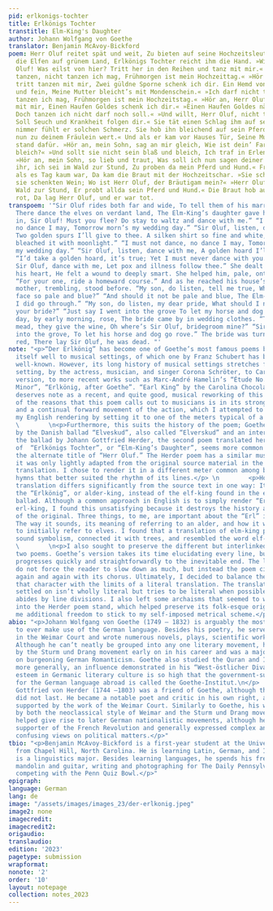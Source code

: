 ```yaml
---
pid: erlkonigs-tochter
title: Erlkönigs Tochter
transtitle: Elm-King's Daughter
author: Johann Wolfgang von Goethe
translator: Benjamin McAvoy-Bickford
poem: Herr Oluf reitet spät und weit, Zu bieten auf seine Hochzeitsleut; Da tanzen
  die Elfen auf grünem Land, Erlkönigs Tochter reicht ihm die Hand. »Willkommen, Herr
  Oluf! Was eilst von hier? Tritt her in den Reihen und tanz mit mir.« »Ich darf nicht
  tanzen, nicht tanzen ich mag, Frühmorgen ist mein Hochzeittag.« »Hör an, Herr Oluf,
  tritt tanzen mit mir, Zwei güldne Sporne schenk ich dir. Ein Hemd von Seide so weiß
  und fein, Meine Mutter bleicht’s mit Mondenschein.« »Ich darf nicht tanzen, nicht
  tanzen ich mag, Frühmorgen ist mein Hochzeitstag.« »Hör an, Herr Oluf, tritt tanzen
  mit mir, Einen Haufen Goldes schenk ich dir.« »Einen Haufen Goldes nähm ich wohl;
  Doch tanzen ich nicht darf noch soll.« »Und willt, Herr Oluf, nicht tanzen mit mir,
  Soll Seuch und Krankheit folgen dir.« Sie tät einen Schlag ihm auf sein Herz, Noch
  nimmer fühlt er solchen Schmerz. Sie hob ihn bleichend auf sein Pferd. »Reit heim
  nun zu deinem Fräulein wert.« Und als er kam vor Hauses Tür, Seine Mutter zitternd
  stand dafür. »Hör an, mein Sohn, sag an mir gleich, Wie ist dein’ Farbe blaß und
  bleich?« »Und sollt sie nicht sein blaß und bleich, Ich traf in Erlenkönigs Reich.«
  »Hör an, mein Sohn, so lieb und traut, Was soll ich nun sagen deiner Braut?« »Sagt
  ihr, ich sei im Wald zur Stund, Zu proben da mein Pferd und Hund.« Frühmorgen und
  als es Tag kaum war, Da kam die Braut mit der Hochzeitschar. »Sie schenkten Met,
  sie schenkten Wein; Wo ist Herr Oluf, der Bräutigam mein?« »Herr Oluf, er ritt in
  Wald zur Stund, Er probt allda sein Pferd und Hund.« Die Braut hob auf den Scharlach
  rot, Da lag Herr Oluf, und er war tot.
transpoem: '"Sir Oluf rides both far and wide, To tell them of his marriage-bride;
  There dance the elves on verdant land, The Elm-King’s daughter gave her hand. “Come
  in, Sir Oluf! Must you flee? Do stay to waltz and dance with me.” “I must not dance,
  no dance I may, Tomorrow morn’s my wedding day.” “Sir Oluf, listen, dance with me,
  Two golden spurs I’ll give to thee. A silken shirt so fine and white, My mother
  bleached it with moonlight.” “I must not dance, no dance I may, Tomorrow morn’s
  my wedding day.” “Sir Oluf, listen, dance with me, A golden hoard I’ll give to thee.”
  “I’d take a golden hoard, it’s true; Yet I must never dance with you.” “You won’t,
  Sir Oluf, dance with me, Let pox and illness follow thee.” She dealt a blow unto
  his heart, He felt a wound to deeply smart. She helped him, pale, onto his horse.
  “For your one, ride a homeward course.” And as he reached his house’s door, His
  mother, trembling, stood before. “My son, do listen, tell me true, What makes your
  face so pale and blue?” “And should it not be pale and blue, The Elm-King’s realm
  I did go through.” “My son, do listen, my dear pride, What should I now go tell
  your bride?” “Just say I went into the grove To let my horse and dog go rove.” The
  day, by early morning, rose, The bride came by in wedding clothes. “They give the
  mead, they give the wine, Oh where’s Sir Oluf, bridegroom mine?” “Sir Oluf’s gone
  into the grove, To let his horse and dog go rove.” The bride was turning scarlet
  red, There lay Sir Oluf, he was dead. "'
note: "<p>“Der Erlkönig” has become one of Goethe’s most famous poems because it lends
  itself well to musical settings, of which one by Franz Schubert has become the most
  well-known. However, its long history of musical settings stretches from the first
  setting, by the actress, musician, and singer Corona Schröter, to Carl Loewe’s popular
  version, to more recent works such as Marc-André Hamelin’s “Étude No. 8 in B-Flat
  Minor”, “Erlkönig, after Goethe”. “Earl King” by the Carolina Chocolate Drops also
  deserves note as a recent, and quite good, musical reworking of this scene. Some
  of the reasons that this poem calls out to musicians is in its strong sense of rhyme
  and a continual forward movement of the action, which I attempted to imitate in
  my English rendering by setting it to one of the meters typical of a ballad.</p> \n
  \        \n<p>Furthermore, this suits the history of the poem; Goethe was inspired
  by the Danish ballad “Elveskud”, also called “Elverskud” and an interpretation of
  the ballad by Johann Gottfried Herder, the second poem translated here. The title
  of  “Erlkönigs Tochter”, or “Elm-King’s Daughter”, seems more common to me than
  the alternate title of “Herr Oluf.” The Herder poem has a similar musicality, since
  it was only lightly adapted from the original source material in the process of
  translation. I chose to render it in a different meter common among ballads and
  hymns that better suited the rhythm of its lines.</p> \n        <p>However, Herder’s
  translation differs significantly from the source text in one way: It discusses
  the “Erlkönig”, or alder-king, instead of the elf-king found in the earlier Danish
  ballad. Although a common approach in English is to simply render “Erlkönig” as
  erl-king, I found this unsatisfying because it destroys the history and meaning
  of the original. Three things, to me, are important about the “Erl” in “Erlkönig”:
  The way it sounds, its meaning of referring to an alder, and how it was supposed
  to initially refer to elves. I found that a translation of elm-king preserved the
  sound symbolism, connected it with trees, and resembled the word elf-king.</p> \n
  \        \n<p>I also sought to preserve the different but interlinked feels of the
  two poems. Goethe’s version takes its time elucidating every line, but the poem
  progresses quickly and straightforwardly to the inevitable end. The lines of Herder
  do not force the reader to slow down as much, but instead the poem circles back
  again and again with its chorus. Ultimately, I decided to balance the need to preserve
  that character with the limits of a literal translation. The translation that I
  settled on isn’t wholly literal but tries to be literal when possible and strictly
  abides by line divisions. I also left some archaisms that seemed to want to sneak
  into the Herder poem stand, which helped preserve its folk-esque origins while giving
  me additional freedom to stick to my self-imposed metrical scheme.</p>"
abio: "<p>Johann Wolfgang von Goethe (1749 – 1832) is arguably the most famous author
  to ever make use of the German language. Besides his poetry, he served as an adviser
  in the Weimar Court and wrote numerous novels, plays, scientific works, and articles.
  Although he can’t neatly be grouped into any one literary movement, he was influenced
  by the Sturm und Drang movement early on in his career and was a major influence
  on burgeoning German Romanticism. Goethe also studied the Quran and Islamic literature
  more generally, an influence demonstrated in his “West-östlicher Divan.” Goethe’s
  esteem in Germanic literary culture is so high that the government-supported foundation
  for the German language abroad is called the Goethe-Institut.\n</p>        \n\n<p>Johann
  Gottfried von Herder (1744 –1803) was a friend of Goethe, although their relationship
  did not last. He became a notable poet and critic in his own right, and was also
  supported by the work of the Weimar Court. Similarly to Goethe, his work is influenced
  by both the neoclassical style of Weimar and the Sturm und Drang movement. His views
  helped give rise to later German nationalistic movements, although he was also a
  supporter of the French Revolution and generally expressed complex and sometimes
  confusing views on political matters.</p>"
tbio: "<p>Benjamin McAvoy-Bickford is a first-year student at the University of Pennsylvania
  from Chapel Hill, North Carolina. He is learning Latin, German, and Indonesian and
  is a linguistics major. Besides learning languages, he spends his free time playing
  mandolin and guitar, writing and photographing for The Daily Pennsylvanian, and
  competing with the Penn Quiz Bowl.</p>"
epigraph: 
language: German
lang: de
image: "/assets/images/images_23/der-erlkonig.jpeg"
image2: none
imagecredit: 
imagecredit2: 
origaudio: 
translaudio: 
edition: '2023'
pagetype: submission
wrapformat: 
nonote: '2'
order: '10'
layout: notepage
collection: notes_2023
---
```

